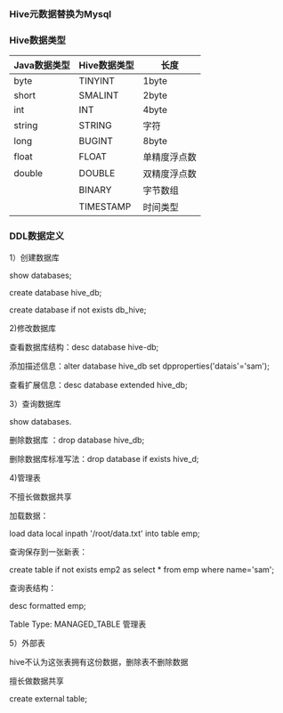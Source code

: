 ### Hive元数据替换为Mysql



### Hive数据类型



| Java数据类型 | Hive数据类型 | 长度         |
| ------------ | ------------ | ------------ |
| byte         | TINYINT      | 1byte        |
| short        | SMALINT      | 2byte        |
| int          | INT          | 4byte        |
| string       | STRING       | 字符         |
| long         | BUGINT       | 8byte        |
| float        | FLOAT        | 单精度浮点数 |
| double       | DOUBLE       | 双精度浮点数 |
|              | BINARY       | 字节数组     |
|              | TIMESTAMP    | 时间类型     |



### DDL数据定义

1）创建数据库

show databases;

create database hive_db;

create database if not exists db_hive;

2)修改数据库

查看数据库结构：desc database hive-db;

添加描述信息：alter database hive_db set dpproperties('datais'='sam');

查看扩展信息：desc database extended hive_db;

3）查询数据库

show databases.

删除数据库 ：drop database hive_db;

删除数据库标准写法：drop database if exists hive_d;

4)管理表

不擅长做数据共享

加载数据：

load data local inpath '/root/data.txt' into table emp;

查询保存到一张新表：

create table if not exists emp2 as select * from emp where  name='sam';

查询表结构：

desc formatted emp;

Table Type: MANAGED_TABLE  管理表

5）外部表

hive不认为这张表拥有这份数据，删除表不删除数据

擅长做数据共享

create external table;